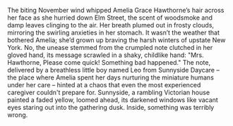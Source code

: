 The biting November wind whipped Amelia Grace Hawthorne’s hair across her face as she hurried down Elm Street, the scent of woodsmoke and damp leaves clinging to the air.  Her breath plumed out in frosty clouds, mirroring the swirling anxieties in her stomach.  It wasn’t the weather that bothered Amelia; she’d grown up braving the harsh winters of upstate New York.  No, the unease stemmed from the crumpled note clutched in her gloved hand, its message scrawled in a shaky, childlike hand:  "Mrs. Hawthorne,  Please come quick!  Something bad happened."  The note, delivered by a breathless little boy named Leo from Sunnyside Daycare – the place where Amelia spent her days nurturing the miniature humans under her care – hinted at a chaos that even the most experienced caregiver couldn't prepare for.  Sunnyside, a rambling Victorian house painted a faded yellow, loomed ahead, its darkened windows like vacant eyes staring out into the gathering dusk.  Inside, something was terribly wrong.
